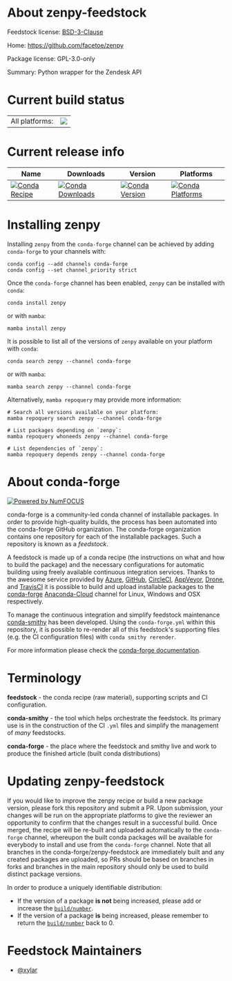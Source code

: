 About zenpy-feedstock
=====================

Feedstock license: [BSD-3-Clause](https://github.com/conda-forge/zenpy-feedstock/blob/main/LICENSE.txt)

Home: https://github.com/facetoe/zenpy

Package license: GPL-3.0-only

Summary: Python wrapper for the Zendesk API

Current build status
====================


<table><tr><td>All platforms:</td>
    <td>
      <a href="https://dev.azure.com/conda-forge/feedstock-builds/_build/latest?definitionId=15432&branchName=main">
        <img src="https://dev.azure.com/conda-forge/feedstock-builds/_apis/build/status/zenpy-feedstock?branchName=main">
      </a>
    </td>
  </tr>
</table>

Current release info
====================

| Name | Downloads | Version | Platforms |
| --- | --- | --- | --- |
| [![Conda Recipe](https://img.shields.io/badge/recipe-zenpy-green.svg)](https://anaconda.org/conda-forge/zenpy) | [![Conda Downloads](https://img.shields.io/conda/dn/conda-forge/zenpy.svg)](https://anaconda.org/conda-forge/zenpy) | [![Conda Version](https://img.shields.io/conda/vn/conda-forge/zenpy.svg)](https://anaconda.org/conda-forge/zenpy) | [![Conda Platforms](https://img.shields.io/conda/pn/conda-forge/zenpy.svg)](https://anaconda.org/conda-forge/zenpy) |

Installing zenpy
================

Installing `zenpy` from the `conda-forge` channel can be achieved by adding `conda-forge` to your channels with:

```
conda config --add channels conda-forge
conda config --set channel_priority strict
```

Once the `conda-forge` channel has been enabled, `zenpy` can be installed with `conda`:

```
conda install zenpy
```

or with `mamba`:

```
mamba install zenpy
```

It is possible to list all of the versions of `zenpy` available on your platform with `conda`:

```
conda search zenpy --channel conda-forge
```

or with `mamba`:

```
mamba search zenpy --channel conda-forge
```

Alternatively, `mamba repoquery` may provide more information:

```
# Search all versions available on your platform:
mamba repoquery search zenpy --channel conda-forge

# List packages depending on `zenpy`:
mamba repoquery whoneeds zenpy --channel conda-forge

# List dependencies of `zenpy`:
mamba repoquery depends zenpy --channel conda-forge
```


About conda-forge
=================

[![Powered by
NumFOCUS](https://img.shields.io/badge/powered%20by-NumFOCUS-orange.svg?style=flat&colorA=E1523D&colorB=007D8A)](https://numfocus.org)

conda-forge is a community-led conda channel of installable packages.
In order to provide high-quality builds, the process has been automated into the
conda-forge GitHub organization. The conda-forge organization contains one repository
for each of the installable packages. Such a repository is known as a *feedstock*.

A feedstock is made up of a conda recipe (the instructions on what and how to build
the package) and the necessary configurations for automatic building using freely
available continuous integration services. Thanks to the awesome service provided by
[Azure](https://azure.microsoft.com/en-us/services/devops/), [GitHub](https://github.com/),
[CircleCI](https://circleci.com/), [AppVeyor](https://www.appveyor.com/),
[Drone](https://cloud.drone.io/welcome), and [TravisCI](https://travis-ci.com/)
it is possible to build and upload installable packages to the
[conda-forge](https://anaconda.org/conda-forge) [Anaconda-Cloud](https://anaconda.org/)
channel for Linux, Windows and OSX respectively.

To manage the continuous integration and simplify feedstock maintenance
[conda-smithy](https://github.com/conda-forge/conda-smithy) has been developed.
Using the ``conda-forge.yml`` within this repository, it is possible to re-render all of
this feedstock's supporting files (e.g. the CI configuration files) with ``conda smithy rerender``.

For more information please check the [conda-forge documentation](https://conda-forge.org/docs/).

Terminology
===========

**feedstock** - the conda recipe (raw material), supporting scripts and CI configuration.

**conda-smithy** - the tool which helps orchestrate the feedstock.
                   Its primary use is in the construction of the CI ``.yml`` files
                   and simplify the management of *many* feedstocks.

**conda-forge** - the place where the feedstock and smithy live and work to
                  produce the finished article (built conda distributions)


Updating zenpy-feedstock
========================

If you would like to improve the zenpy recipe or build a new
package version, please fork this repository and submit a PR. Upon submission,
your changes will be run on the appropriate platforms to give the reviewer an
opportunity to confirm that the changes result in a successful build. Once
merged, the recipe will be re-built and uploaded automatically to the
`conda-forge` channel, whereupon the built conda packages will be available for
everybody to install and use from the `conda-forge` channel.
Note that all branches in the conda-forge/zenpy-feedstock are
immediately built and any created packages are uploaded, so PRs should be based
on branches in forks and branches in the main repository should only be used to
build distinct package versions.

In order to produce a uniquely identifiable distribution:
 * If the version of a package **is not** being increased, please add or increase
   the [``build/number``](https://docs.conda.io/projects/conda-build/en/latest/resources/define-metadata.html#build-number-and-string).
 * If the version of a package **is** being increased, please remember to return
   the [``build/number``](https://docs.conda.io/projects/conda-build/en/latest/resources/define-metadata.html#build-number-and-string)
   back to 0.

Feedstock Maintainers
=====================

* [@xylar](https://github.com/xylar/)

